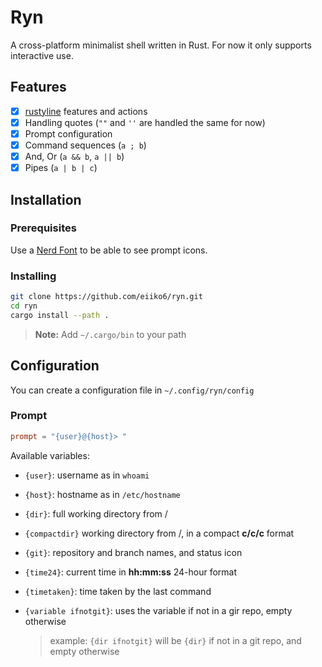# Ryn

A cross-platform minimalist shell written in Rust.
For now it only supports interactive use.

## Features

- [x] [rustyline](https://crates.io/crates/rustyline/) features and actions
- [x] Handling quotes (`""` and `''` are handled the same for now)
- [x] Prompt configuration
- [x] Command sequences (`a ; b`)
- [x] And, Or (`a && b`, `a || b`)
- [x] Pipes (`a | b | c`)

## Installation

### Prerequisites

Use a [Nerd Font](https://www.nerdfonts.com/) to be able to see prompt icons.

### Installing

```bash
git clone https://github.com/eiiko6/ryn.git
cd ryn
cargo install --path .
```

> **Note:** Add `~/.cargo/bin` to your path

## Configuration

You can create a configuration file in `~/.config/ryn/config`

### Prompt

```conf
prompt = "{user}@{host}> "
```

Available variables:

- `{user}`: username as in `whoami`
- `{host}`: hostname as in `/etc/hostname`
- `{dir}`: full working directory from /
- `{compactdir}` working directory from /, in a compact **c/c/c** format
- `{git}`: repository and branch names, and status icon
- `{time24}`: current time in **hh:mm:ss** 24-hour format
- `{timetaken}`: time taken by the last command

- `{variable ifnotgit}`: uses the variable if not in a gir repo, empty otherwise
  > example: `{dir ifnotgit}` will be `{dir}` if not in a git repo, and empty otherwise
